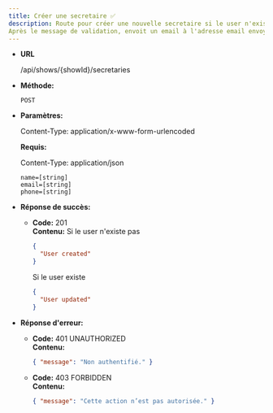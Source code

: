 ```yaml
---
title: Créer une secretaire ✅
description: Route pour créer une nouvelle secretaire si le user n'existe pas ou modifier un user pour mettre son role secretaire dans un show.
Après le message de validation, envoit un email à l'adresse email envoyer dans le body. Le message lui demande de changer de mot de passe.
---
```


* **URL**

  /api/shows/{showId}/secretaries

* **Méthode:**
  
  `POST`

* **Paramètres:**

  Content-Type: application/x-www-form-urlencoded

  **Requis:**

    Content-Type: application/json

    `name=[string]`<br>
    `email=[string]`<br>
    `phone=[string]`<br>
   
* **Réponse de succès:**
  
  * **Code:** 201 <br />
    **Contenu:** 
    Si le user n'existe pas 
    ```json
    {
      "User created"
    }        
    ```
    Si le user existe
    ```json
    {
      "User updated"
    }        
    ```

* **Réponse d'erreur:**

  * **Code:** 401 UNAUTHORIZED <br />
    **Contenu:** 
    ```json
    { "message": "Non authentifié." }
    ```

  * **Code:** 403 FORBIDDEN <br />
    **Contenu:** 
    ```json
    { "message": "Cette action n’est pas autorisée." }
    ```
